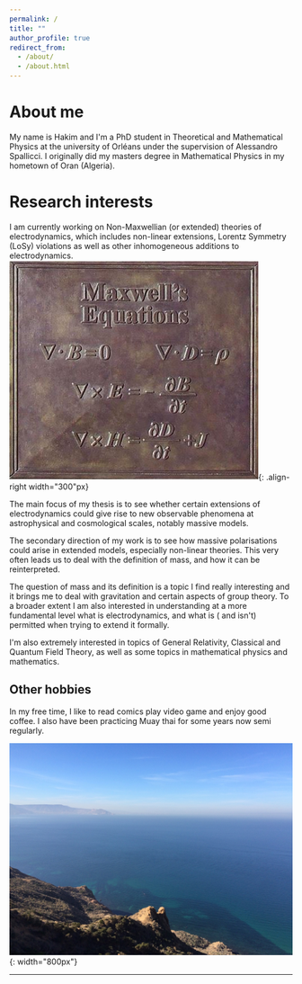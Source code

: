 ```yaml
---
permalink: /
title: ""
author_profile: true
redirect_from: 
  - /about/
  - /about.html
---
```

# About me 
My name is Hakim and I'm a PhD student in Theoretical and Mathematical Physics at the university of Orléans under the supervision of Alessandro Spallicci. I originally did my masters degree in Mathematical Physics in my hometown of Oran (Algeria). 



# Research interests  

I am currently working on Non-Maxwellian (or extended) theories of electrodynamics, which includes non-linear extensions, Lorentz Symmetry (LoSy) violations as well as other inhomogeneous additions to electrodynamics. ![pic](/images/Maxwell.jpg){: .align-right width="300"px}

The main focus of my thesis is to see whether certain extensions of electrodynamics could give rise to new observable phenomena at astrophysical and cosmological scales, notably massive models. 

The secondary direction of my work is to see how massive polarisations could arise in extended models, especially non-linear theories. This very often leads us to deal with the definition of mass, and how it can be reinterpreted.

The question of mass and its definition is a topic I find really interesting and it brings me to deal with gravitation and certain aspects of group theory.
To a broader extent I am also interested in understanding at a more fundamental level what is electrodynamics, and what is ( and isn't) permitted when trying to extend it formally.

I'm also extremely interested in topics of General Relativity, Classical and Quantum Field Theory, as well as some topics in mathematical physics and mathematics.

## Other hobbies
In my free time, I like to read comics play video game and enjoy good coffee. I also have been practicing Muay thai for some years now semi regularly. 

![pic](images/Oran.jpg){: width="800px"}

------
